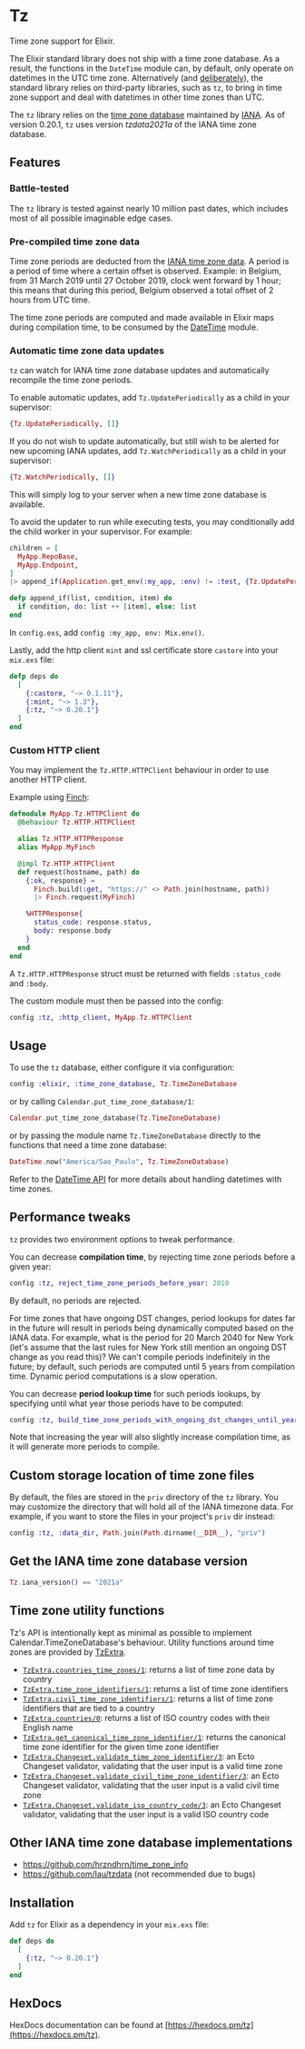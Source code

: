 # Tz

Time zone support for Elixir.

The Elixir standard library does not ship with a time zone database. As a result, the functions in the `DateTime`
module can, by default, only operate on datetimes in the UTC time zone. Alternatively (and
[deliberately](https://elixirforum.com/t/14743)), the standard library relies on
third-party libraries, such as `tz`, to bring in time zone support and deal with datetimes in other time zones than UTC.

The `tz` library relies on the [time zone database](https://data.iana.org/time-zones/tzdb/) maintained by
[IANA](https://www.iana.org). As of version 0.20.1, `tz` uses version _tzdata2021a_ of the IANA time zone database.

## Features

### Battle-tested

The `tz` library is tested against nearly 10 million past dates, which includes most of all possible imaginable
edge cases.

### Pre-compiled time zone data

Time zone periods are deducted from the [IANA time zone data](https://data.iana.org/time-zones/tzdb/). A period is a
period of time where a certain offset is observed. Example: in Belgium, from 31 March 2019 until 27 October 2019, clock
went forward by 1 hour; this means that during this period, Belgium observed a total offset of 2 hours from UTC time.

The time zone periods are computed and made available in Elixir maps during compilation time, to be consumed by the
[DateTime](https://hexdocs.pm/elixir/DateTime.html#module-time-zone-database) module.

### Automatic time zone data updates

`tz` can watch for IANA time zone database updates and automatically recompile the time zone periods.

To enable automatic updates, add `Tz.UpdatePeriodically` as a child in your supervisor:

```elixir
{Tz.UpdatePeriodically, []}
```

If you do not wish to update automatically, but still wish to be alerted for new upcoming IANA updates, add
`Tz.WatchPeriodically` as a child in your supervisor:

```elixir
{Tz.WatchPeriodically, []}
```

This will simply log to your server when a new time zone database is available.

To avoid the updater to run while executing tests, you may conditionally add the child worker in your supervisor. For
example:

```elixir
children = [
  MyApp.RepoBase,
  MyApp.Endpoint,
]
|> append_if(Application.get_env(:my_app, :env) != :test, {Tz.UpdatePeriodically, []})
```

```elixir
defp append_if(list, condition, item) do
  if condition, do: list ++ [item], else: list
end
```

In `config.exs`, add `config :my_app, env: Mix.env()`.

Lastly, add the http client `mint` and ssl certificate store `castore` into your `mix.exs` file:

```elixir
defp deps do
  [
    {:castore, "~> 0.1.11"},
    {:mint, "~> 1.3"},
    {:tz, "~> 0.20.1"}
  ]
end
```

### Custom HTTP client

You may implement the `Tz.HTTP.HTTPClient` behaviour in order to use another HTTP client.

Example using [Finch](https://github.com/keathley/finch):
```elixir
defmodule MyApp.Tz.HTTPClient do
  @behaviour Tz.HTTP.HTTPClient

  alias Tz.HTTP.HTTPResponse
  alias MyApp.MyFinch

  @impl Tz.HTTP.HTTPClient
  def request(hostname, path) do
    {:ok, response} =
      Finch.build(:get, "https://" <> Path.join(hostname, path))
      |> Finch.request(MyFinch)

    %HTTPResponse{
      status_code: response.status,
      body: response.body
    }
  end
end
```

A `Tz.HTTP.HTTPResponse` struct must be returned with fields `:status_code` and `:body`.

The custom module must then be passed into the config:
```elixir
config :tz, :http_client, MyApp.Tz.HTTPClient
```

## Usage

To use the `tz` database, either configure it via configuration:
```elixir
config :elixir, :time_zone_database, Tz.TimeZoneDatabase
```

or by calling `Calendar.put_time_zone_database/1`:
```elixir
Calendar.put_time_zone_database(Tz.TimeZoneDatabase)
```

or by passing the module name `Tz.TimeZoneDatabase` directly to the functions that need a time zone database:
```elixir
DateTime.now("America/Sao_Paulo", Tz.TimeZoneDatabase)
```

Refer to the [DateTime API](https://hexdocs.pm/elixir/DateTime.html) for more details
about handling datetimes with time zones.

## Performance tweaks

`tz` provides two environment options to tweak performance.

You can decrease **compilation time**, by rejecting time zone periods before a given year:

```elixir
config :tz, reject_time_zone_periods_before_year: 2010
```

By default, no periods are rejected.

For time zones that have ongoing DST changes, period lookups for dates far in the future will result in periods being
dynamically computed based on the IANA data. For example, what is the period for 20 March 2040 for New York (let's
assume that the last rules for New York still mention an ongoing DST change as you read this)? We can't compile periods
indefinitely in the future; by default, such periods are computed until 5 years from compilation time. Dynamic period
computations is a slow operation.

You can decrease **period lookup time** for such periods lookups, by specifying until what year those periods have to be
computed:

```elixir
config :tz, build_time_zone_periods_with_ongoing_dst_changes_until_year: 20 + NaiveDateTime.utc_now().year
```

Note that increasing the year will also slightly increase compilation time, as it will generate more periods to compile.

## Custom storage location of time zone files

By default, the files are stored in the `priv` directory of the `tz` library. You may customize the directory that will hold all of the IANA timezone data. For example, if you want to store the files in your project's `priv` dir instead:

```elixir
config :tz, :data_dir, Path.join(Path.dirname(__DIR__), "priv")
```

## Get the IANA time zone database version

```elixir
Tz.iana_version() == "2021a"
```

## Time zone utility functions

Tz's API is intentionally kept as minimal as possible to implement Calendar.TimeZoneDatabase's behaviour. Utility functions
around time zones are provided by [TzExtra](https://github.com/mathieuprog/tz_extra).

* [`TzExtra.countries_time_zones/1`](https://github.com/mathieuprog/tz_extra#tzextracountries_time_zones1): returns a list of time zone data by country
* [`TzExtra.time_zone_identifiers/1`](https://github.com/mathieuprog/tz_extra#tzextratime_zone_identifiers1): returns a list of time zone identifiers
* [`TzExtra.civil_time_zone_identifiers/1`](https://github.com/mathieuprog/tz_extra#tzextracivil_time_zone_identifiers1): returns a list of time zone identifiers that are tied to a country
* [`TzExtra.countries/0`](https://github.com/mathieuprog/tz_extra#tzextracountries0): returns a list of ISO country codes with their English name
* [`TzExtra.get_canonical_time_zone_identifier/1`](https://github.com/mathieuprog/tz_extra#tzextraget_canonical_time_zone_identifier1): returns the canonical time zone identifier for the given time zone identifier
* [`TzExtra.Changeset.validate_time_zone_identifier/3`](https://github.com/mathieuprog/tz_extra#tzextraChangesetvalidate_time_zone_identifier3): an Ecto Changeset validator, validating that the user input is a valid time zone
* [`TzExtra.Changeset.validate_civil_time_zone_identifier/3`](https://github.com/mathieuprog/tz_extra#tzextraChangesetvalidate_civil_time_zone_identifier3): an Ecto Changeset validator, validating that the user input is a valid civil time zone
* [`TzExtra.Changeset.validate_iso_country_code/3`](https://github.com/mathieuprog/tz_extra#tzextraChangesetvalidate_iso_country_code3): an Ecto Changeset validator, validating that the user input is a valid ISO country code

## Other IANA time zone database implementations

* https://github.com/hrzndhrn/time_zone_info
* https://github.com/lau/tzdata (not recommended due to bugs)

## Installation

Add `tz` for Elixir as a dependency in your `mix.exs` file:

```elixir
def deps do
  [
    {:tz, "~> 0.20.1"}
  ]
end
```

## HexDocs

HexDocs documentation can be found at [https://hexdocs.pm/tz](https://hexdocs.pm/tz).
